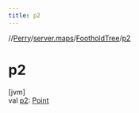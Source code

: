 ```yaml
---
title: p2
---
```

//[Perry](../../../index.html)/[server.maps](../index.html)/[FootholdTree](index.html)/[p2](p2.html)



# p2



[jvm]\
val [p2](p2.html): [Point](https://docs.oracle.com/javase/8/docs/api/java/awt/Point.html)




